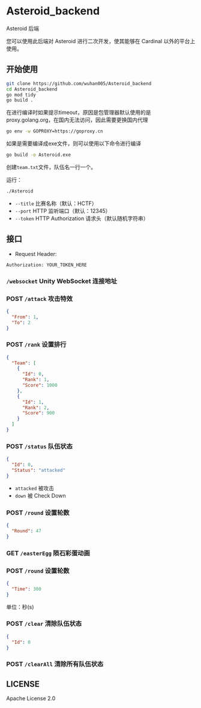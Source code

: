 # Asteroid_backend
Asteroid 后端

您可以使用此后端对 Asteroid 进行二次开发，使其能够在 Cardinal 以外的平台上使用。

## 开始使用
```bash
git clone https://github.com/wuhan005/Asteroid_backend
cd Asteroid_backend
go mod tidy
go build .
```

在进行编译时如果提示timeout，原因是包管理器默认使用的是proxy.golang.org，在国内无法访问，因此需要更换国内代理

``` bash
go env -w GOPROXY=https://goproxy.cn
```

如果是需要编译成exe文件，则可以使用以下命令进行编译

``` bash
go build -o Asteroid.exe
```



创建`team.txt`文件，队伍名一行一个。

运行：
```bash
./Asteroid
```
* `--title` 比赛名称（默认：HCTF）
* `--port` HTTP 监听端口（默认：12345）
* `--token` HTTP Authorization 请求头（默认随机字符串）

## 接口

* Request Header:
```
Authorization: YOUR_TOKEN_HERE
```

### `/websocket` Unity WebSocket 连接地址


### POST `/attack` 攻击特效
```json
{
  "From": 1,
  "To": 2
}
```
### POST `/rank` 设置排行
```json
{
  "Team": [
    {
      "Id": 0,
      "Rank": 1,
      "Score": 1000
    },
    {
      "Id": 1,
      "Rank": 2,
      "Score": 900
    }
  ]
}
```
### POST `/status` 队伍状态
```json
{
  "Id": 0,
  "Status": "attacked"
}
```
* `attacked` 被攻击
* `down` 被 Check Down

### POST `/round` 设置轮数
```json
{
  "Round": 47
}
```

### GET `/easterEgg` 陨石彩蛋动画

### POST `/round` 设置轮数
```json
{
  "Time": 300
}
```
单位：秒(s)

### POST `/clear` 清除队伍状态
```json
{
  "Id": 0
}
```

### POST `/clearAll` 清除所有队伍状态

## LICENSE
Apache License 2.0
